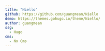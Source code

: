 ```yaml
---
title: "Niello"
github: https://github.com/guangmean/Niello
demo: https://themes.gohugo.io/theme/Niello/
author: guangmean
ssg:
  - Hugo
cms:
  - No Cms
---
```

